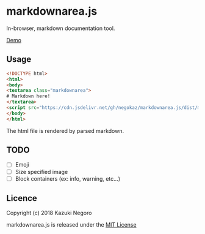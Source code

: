 # markdownarea.js

In-browser, markdown documentation tool.

[Demo](https://negokaz.github.io/markdownarea.js)

## Usage

```html
<!DOCTYPE html>
<html>
<body>
<textarea class="markdownarea">
# Markdown here!
</textarea>
<script src="https://cdn.jsdelivr.net/gh/negokaz/markdownarea.js/dist/markdownarea.js"></script>
</body>
</html>
```

The html file is rendered by parsed markdown.

## TODO

- [ ] Emoji
- [ ] Size specified image
- [ ] Block containers (ex: info, warning, etc...)

## Licence

Copyright (c) 2018 Kazuki Negoro

markdownarea.js is released under the [MIT License](./LICENSE)